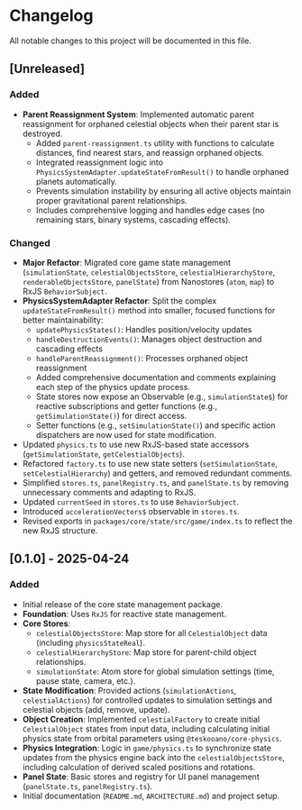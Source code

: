 # Changelog

All notable changes to this project will be documented in this file.

## [Unreleased]

### Added

- **Parent Reassignment System**: Implemented automatic parent reassignment for orphaned celestial objects when their parent star is destroyed.
  - Added `parent-reassignment.ts` utility with functions to calculate distances, find nearest stars, and reassign orphaned objects.
  - Integrated reassignment logic into `PhysicsSystemAdapter.updateStateFromResult()` to handle orphaned planets automatically.
  - Prevents simulation instability by ensuring all active objects maintain proper gravitational parent relationships.
  - Includes comprehensive logging and handles edge cases (no remaining stars, binary systems, cascading effects).

### Changed

- **Major Refactor**: Migrated core game state management (`simulationState`, `celestialObjectsStore`, `celestialHierarchyStore`, `renderableObjectsStore`, `panelState`) from Nanostores (`atom`, `map`) to RxJS `BehaviorSubject`.
- **PhysicsSystemAdapter Refactor**: Split the complex `updateStateFromResult()` method into smaller, focused functions for better maintainability:
  - `updatePhysicsStates()`: Handles position/velocity updates
  - `handleDestructionEvents()`: Manages object destruction and cascading effects
  - `handleParentReassignment()`: Processes orphaned object reassignment
  - Added comprehensive documentation and comments explaining each step of the physics update process.
  - State stores now expose an Observable (e.g., `simulationState$`) for reactive subscriptions and getter functions (e.g., `getSimulationState()`) for direct access.
  - Setter functions (e.g., `setSimulationState()`) and specific action dispatchers are now used for state modification.
- Updated `physics.ts` to use new RxJS-based state accessors (`getSimulationState`, `getCelestialObjects`).
- Refactored `factory.ts` to use new state setters (`setSimulationState`, `setCelestialHierarchy`) and getters, and removed redundant comments.
- Simplified `stores.ts`, `panelRegistry.ts`, and `panelState.ts` by removing unnecessary comments and adapting to RxJS.
- Updated `currentSeed` in `stores.ts` to use `BehaviorSubject`.
- Introduced `accelerationVectors$` observable in `stores.ts`.
- Revised exports in `packages/core/state/src/game/index.ts` to reflect the new RxJS structure.

## [0.1.0] - 2025-04-24

### Added

- Initial release of the core state management package.
- **Foundation**: Uses `RxJS` for reactive state management.
- **Core Stores**:
  - `celestialObjectsStore`: Map store for all `CelestialObject` data (including `physicsStateReal`).
  - `celestialHierarchyStore`: Map store for parent-child object relationships.
  - `simulationState`: Atom store for global simulation settings (time, pause state, camera, etc.).
- **State Modification**: Provided actions (`simulationActions`, `celestialActions`) for controlled updates to simulation settings and celestial objects (add, remove, update).
- **Object Creation**: Implemented `celestialFactory` to create initial `CelestialObject` states from input data, including calculating initial physics state from orbital parameters using `@teskooano/core-physics`.
- **Physics Integration**: Logic in `game/physics.ts` to synchronize state updates from the physics engine back into the `celestialObjectsStore`, including calculation of derived scaled positions and rotations.
- **Panel State**: Basic stores and registry for UI panel management (`panelState.ts`, `panelRegistry.ts`).
- Initial documentation (`README.md`, `ARCHITECTURE.md`) and project setup.
